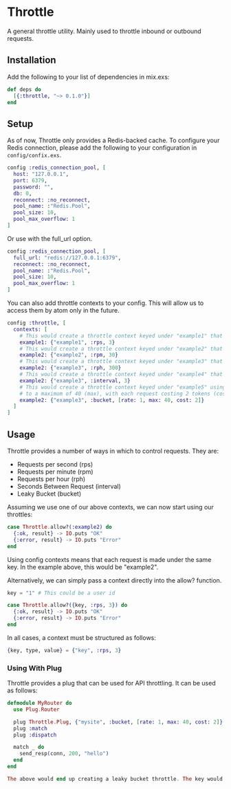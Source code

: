 # Throttle

A general throttle utility. Mainly used to throttle inbound or outbound requests.

## Installation

Add the following to your list of dependencies in mix.exs:

```elixir
def deps do
  [{:throttle, "~> 0.1.0"}]
end
```

## Setup

As of now, Throttle only provides a Redis-backed cache. To configure your Redis connection, please add the following to your configuration in `config/confix.exs`.

```elixir
config :redis_connection_pool, [
  host: "127.0.0.1",
  port: 6379,
  password: "",
  db: 0,
  reconnect: :no_reconnect,
  pool_name: :"Redis.Pool",
  pool_size: 10,
  pool_max_overflow: 1
]
```

Or use with the full_url option.

```elixir
config :redis_connection_pool, [
  full_url: "redis://127.0.0.1:6379",
  reconnect: :no_reconnect,
  pool_name: :"Redis.Pool",
  pool_size: 10,
  pool_max_overflow: 1
]
```

You can also add throttle contexts to your config. This will allow us to access them by atom only in the future.

```elixir
config :throttle, [
  contexts: [
    # This would create a throttle context keyed under "example1" that allows 3 requests per second.
    example1: {"example1", :rps, 3}
    # This would create a throttle context keyed under "example2" that allows 30 requests per minute.
    example2: {"example2", :rpm, 30}
    # This would create a throttle context keyed under "example3" that allows 300 requests per hour.
    example2: {"example3", :rph, 300}
    # This would create a throttle context keyed under "example4" that allows 1 request every 3 seconds.
    example2: {"example3", :interval, 3}
    # This would create a throttle context keyed under "example5" using a leaky bucket that adds 1 token every second (rate), 
    # to a maximum of 40 (max), with each request costing 2 tokens (cost).
    example2: {"example3", :bucket, [rate: 1, max: 40, cost: 2]}
  ]
]
```

## Usage

Throttle provides a number of ways in which to control requests. They are:

- Requests per second (rps)
- Requests per minute (rpm)
- Requests per hour (rph)
- Seconds Between Request (interval)
- Leaky Bucket (bucket)

Assuming we use one of our above contexts, we can now start using our throttles:

```elixir
case Throttle.allow?(:example2) do
  {:ok, result} -> IO.puts "OK"
  {:error, result} -> IO.puts "Error"
end
```

Using config contexts means that each request is made under the same key. In the example above, this would be "example2".

Alternatively, we can simply pass a context directly into the allow? function.

```elixir
key = "1" # This could be a user id

case Throttle.allow?({key, :rps, 3}) do
  {:ok, result} -> IO.puts "OK"
  {:error, result} -> IO.puts "Error"
end
```

In all cases, a context must be structured as follows:

```elixir
{key, type, value} = {"key", :rps, 3}
```

### Using With Plug

Throttle provides a plug that can be used for API throttling. It can be used as follows:

```elixir
defmodule MyRouter do
  use Plug.Router

  plug Throttle.Plug, {"mysite", :bucket, [rate: 1, max: 40, cost: 2]}
  plug :match
  plug :dispatch

  match _ do
    send_resp(conn, 200, "hello")
  end
end

The above would end up creating a leaky bucket throttle. The key would be a join between "mysite" and the IP address of the incoming request.

